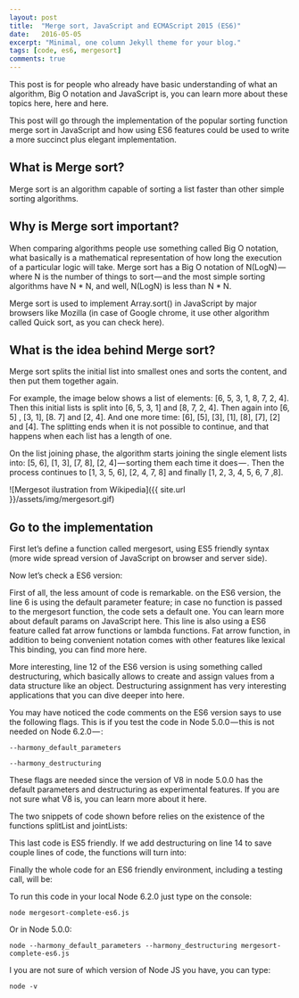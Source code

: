```yaml
---
layout: post
title:  "Merge sort, JavaScript and ECMAScript 2015 (ES6)"
date:   2016-05-05
excerpt: "Minimal, one column Jekyll theme for your blog."
tags: [code, es6, mergesort]
comments: true
---
```


This post is for people who already have basic understanding of what an algorithm, Big O notation and JavaScript is, you can learn more about these topics here, here and here.

This post will go through the implementation of the popular sorting function merge sort in JavaScript and how using ES6 features could be used to write a more succinct plus elegant implementation.

## What is Merge sort? 

Merge sort is an algorithm capable of sorting a list faster than other simple sorting algorithms.

## Why is Merge sort important? 

When comparing algorithms people use something called Big O notation, what basically is a mathematical representation of how long the execution of a particular logic will take. Merge sort has a Big O notation of N(LogN) — where N is the number of things to sort — and the most simple sorting algorithms have N * N, and well, N(LogN) is less than N * N.

Merge sort is used to implement Array.sort() in JavaScript by major browsers like Mozilla (in case of Google chrome, it use other algorithm called Quick sort, as you can check here).

## What is the idea behind Merge sort? 

Merge sort splits the initial list into smallest ones and sorts the content, and then put them together again.

For example, the image below shows a list of elements: [6, 5, 3, 1, 8, 7, 2, 4]. Then this initial lists is split into [6, 5, 3, 1] and [8, 7, 2, 4]. Then again into [6, 5] , [3, 1], [8. 7] and [2, 4]. And one more time: [6], [5], [3], [1], [8], [7], [2] and [4]. The splitting ends when it is not possible to continue, and that happens when each list has a length of one.

On the list joining phase, the algorithm starts joining the single element lists into: [5, 6], [1, 3], [7, 8], [2, 4] — sorting them each time it does — . Then the process continues to [1, 3, 5, 6], [2, 4, 7, 8] and finally [1, 2, 3, 4, 5, 6, 7 ,8].

![Mergesot ilustration from Wikipedia]({{ site.url }}/assets/img/mergesort.gif)

## Go to the implementation 

First let’s define a function called mergesort, using ES5 friendly syntax (more wide spread version of JavaScript on browser and server side).

<script src="https://gist.github.com/nandodrw/ee6749f47f24cd51892fd31dd830771b.js"></script>

Now let’s check a ES6 version:

<script src="https://gist.github.com/nandodrw/52c250a977106991badc0ae8291d93e2.js"></script>

First of all, the less amount of code is remarkable. on the ES6 version, the line 6 is using the default parameter feature; in case no function is passed to the mergesort function, the code sets a default one. You can learn more about default params on JavaScript here. This line is also using a ES6 feature called fat arrow functions or lambda functions. Fat arrow function, in addition to being convenient notation comes with other features like lexical This binding, you can find more here.

More interesting, line 12 of the ES6 version is using something called destructuring, which basically allows to create and assign values from a data structure like an object. Destructuring assignment has very interesting applications that you can dive deeper into here.

You may have noticed the code comments on the ES6 version says to use the following flags. This is if you test the code in Node 5.0.0 — this is not needed on Node 6.2.0 — :

```
--harmony_default_parameters

--harmony_destructuring
```

These flags are needed since the version of V8 in node 5.0.0 has the default parameters and destructuring as experimental features. If you are not sure what V8 is, you can learn more about it here.

The two snippets of code shown before relies on the existence of the functions splitList and jointLists:

<script src="https://gist.github.com/nandodrw/535df05d39acc9a31508a8b164e27b7a.js"></script>

This last code is ES5 friendly. If we add destructuring on line 14 to save couple lines of code, the functions will turn into:

<script src="https://gist.github.com/nandodrw/25c669dd4cdab0696fd263d6eaf81e6c.js"></script>

Finally the whole code for an ES6 friendly environment, including a testing call, will be:

<script src="https://gist.github.com/nandodrw/ad0e8c3318a0e30a8b3b3e05a23573f8.js"></script>

To run this code in your local Node 6.2.0 just type on the console:

```
node mergesort-complete-es6.js
```

Or in Node 5.0.0:

```
node --harmony_default_parameters --harmony_destructuring mergesort-complete-es6.js
```

I you are not sure of which version of Node JS you have, you can type:

```
node -v
```